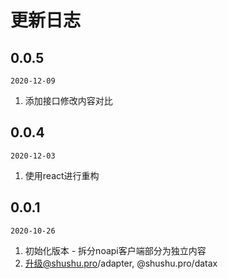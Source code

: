 # 更新日志

## 0.0.5

`2020-12-09`

1. 添加接口修改内容对比


## 0.0.4

`2020-12-03`

1. 使用react进行重构

## 0.0.1 

`2020-10-26`

1. 初始化版本 - 拆分noapi客户端部分为独立内容
2. 升级@shushu.pro/adapter, @shushu.pro/datax